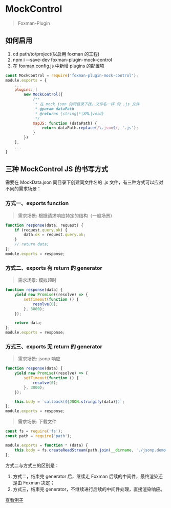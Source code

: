 # MockControl
> Foxman-Plugin

## 如何启用
1. cd path/to/project(以启用 foxman 的工程)
2. npm i --save-dev foxman-plugin-mock-control
3. 在 foxman.config.js 中新增 plugins 的配置项

```javascript
const MockControl = require('foxman-plugin-mock-control');
module.exports = {
    ...
    plugins: [
        new MockControl({
            /**
             * 在 mock json 的同目录下找，文件名一样 的 .js 文件
             * @param dataPath
             * @returns {string|*|XML|void}
             */
            mapJS: function (dataPath) {
                return dataPath.replace(/\.json$/, '.js');
            }
        })
    ],
    ...
}
```

## 三种 MockControl JS 的书写方式
需要在 MockData.json 同目录下创建同文件名的 .js 文件，有三种方式可以应对不同的需求场景：

### 方式一、exports function
> 需求场景: 根据请求响应特定的结构（一般场景）
```javascript
function response(data, request) {
    if (request.query.ok) {
        data.ok = request.query.ok;
    }
    // return data;
};
module.exports = response;
```

### 方式二、exports 有 return 的 generator
> 需求场景: 模拟超时
```javascript
function response(data) {
    yield new Promise((resolve) => {
        setTimeout(function () {
            resolve(0);
        }, 3000);
    });

    return data;
};
module.exports = response;
```


### 方式三、exports 无 return 的 generator
> 需求场景: jsonp 响应
```javascript
function response(data) {
    yield new Promise((resolve) => {
        setTimeout(function () {
            resolve(0);
        }, 3000);
    });

    this.body = `callback(${JSON.stringify(data)})`;
};
module.exports = response;
```

> 需求场景: 下载文件
```javascript
const fs = require('fs');
const path = require('path');

module.exports = function * (data) {
    this.body = fs.createReadStream(path.join(__dirname, './jsonp.demo.js'));
};
```

方式二与方式三的区别是：
1. 方式二，结束完 generator 后，继续走 Foxman 后续的中间件，最终渲染还是由 Foxman 决定；
2. 方式三，结束完 generator，不继续进行后续的中间件处理，直接渲染响应。

[查看例子](./example/)
